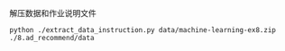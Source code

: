


解压数据和作业说明文件

`python ./extract_data_instruction.py data/machine-learning-ex8.zip ./8.ad_recommend/data`
